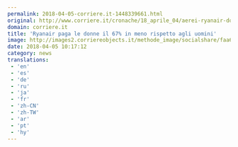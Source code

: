 ```yaml
---
permalink: 2018-04-05-corriere.it-1448339661.html
original: http://www.corriere.it/cronache/18_aprile_04/aerei-ryanair-donne-vengono-pagate-67-per-cento-meno-uomini-bc3b436a-3806-11e8-8e5f-085098492e12.shtml
domain: corriere.it
title: 'Ryanair paga le donne il 67% in meno rispetto agli uomini'
image: http://images2.corriereobjects.it/methode_image/socialshare/faa62416-380c-11e8-8e5f-085098492e12.jpg
date: 2018-04-05 10:17:12
category: news
translations: 
 - 'en'
 - 'es'
 - 'de'
 - 'ru'
 - 'ja'
 - 'fr'
 - 'zh-CN'
 - 'zh-TW'
 - 'ar'
 - 'pt'
 - 'hy'
---
```


